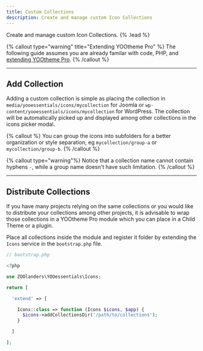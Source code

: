 ```yaml
---
title: Custom Collections
description: Create and manage custom Icon Collections
---
```


Create and manage custom Icon Collections. {% .lead %}

{% callout type="warning" title="Extending YOOtheme Pro" %}
The following guide assumes you are already familar with code, PHP, and [extending YOOtheme Pro](https://yootheme.com/support/yootheme-pro/joomla/developers-child-themes#extend-functionality).
{% /callout %}

---

## Add Collection

Adding a custom collection is simple as placing the collection in `media/yooessentials/icons/mycollection` for Joomla or `wp-content/yooessentials/icons/mycollection` for WordPress. The collection will be automatically picked up and displayed among other collections in the icons picker modal.

{% callout %}
You can group the icons into subfolders for a better organization or style separation, eg `mycollection/group-a` or `mycollection/group-b`.
{% /callout %}

{% callout type="warning"%}
Notice that a collection name cannot contain hyphens `-`, while a group name doesn't have such limitation.
{% /callout %}

---

## Distribute Collections

If you have many projects relying on the same collections or you would like to distribute your collections among other projects, it is advisable to wrap those collections in a YOOtheme Pro module which you can place in a Child Theme or a plugin.

Place all collections inside the module and register it folder by extending the `Icons` service in the `bootstrap.php` file.

```php
// bootstrap.php

<?php

use ZOOlanders\YOOessentials\Icons;

return [

  'extend' => [

    Icons::class => function (Icons $icons, $app) {
      $icons->addCollectionsDir('/path/to/collections');
    }

  ]

];
```
